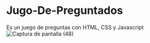 # Jugo-De-Preguntados
Es un juego de preguntas con HTML, CSS y Javascript
![Captura de pantalla (48)](https://github.com/Yoswell/Juego-De-Preguntados-Javascript/assets/113799193/55864cae-2d34-4c20-b11d-b2ae0a4789ae)
